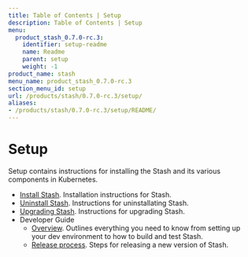 ```yaml
---
title: Table of Contents | Setup
description: Table of Contents | Setup
menu:
  product_stash_0.7.0-rc.3:
    identifier: setup-readme
    name: Readme
    parent: setup
    weight: -1
product_name: stash
menu_name: product_stash_0.7.0-rc.3
section_menu_id: setup
url: /products/stash/0.7.0-rc.3/setup/
aliases:
- /products/stash/0.7.0-rc.3/setup/README/
---
```


# Setup

Setup contains instructions for installing the Stash and its various components in Kubernetes.

- [Install Stash](/products/stash/0.7.0-rc.3/setup/install). Installation instructions for Stash.
- [Uninstall Stash](/products/stash/0.7.0-rc.3/setup/uninstall). Instructions for uninstallating Stash.
- [Upgrading Stash](/products/stash/0.7.0-rc.3/setup/upgrade). Instructions for upgrading Stash.
- Developer Guide
  - [Overview](/products/stash/0.7.0-rc.3/setup/developer-guide/overview). Outlines everything you need to know from setting up your dev environment to how to build and test Stash.
  - [Release process](/products/stash/0.7.0-rc.3/setup/developer-guide/release). Steps for releasing a new version of Stash.
